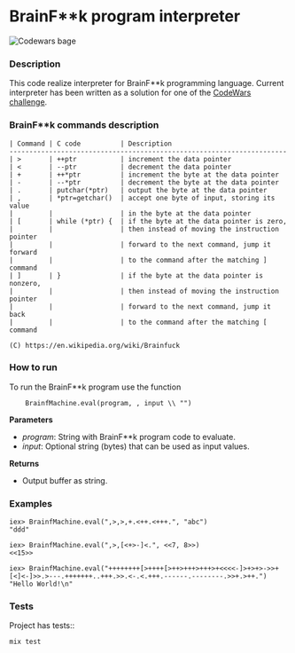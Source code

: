 # BrainF**k program interpreter

![Codewars bage](https://www.codewars.com/users/KSerhii/badges/small)

### Description

This code realize interpreter for BrainF**k programming language.
Current interpreter has been written as a solution for one of the [CodeWars challenge](https://www.codewars.com/kata/526156943dfe7ce06200063e).

### BrainF**k commands description
```
| Command |	C code          | Description
----------------------------------------------------------------------
| >       |	++ptr           | increment the data pointer
| <       |	--ptr           | decrement the data pointer
| +	      | ++*ptr          | increment the byte at the data pointer
| -       | --*ptr          | decrement the byte at the data pointer
| .       |	putchar(*ptr)   | output the byte at the data pointer
| ,       |	*ptr=getchar()  | accept one byte of input, storing its value
|         |                 | in the byte at the data pointer
| [       |	while (*ptr) {  | if the byte at the data pointer is zero,
|         |                 | then instead of moving the instruction pointer
|         |                 | forward to the next command, jump it forward
|         |                 | to the command after the matching ] command
| ]       |	}               | if the byte at the data pointer is nonzero,
|         |                 | then instead of moving the instruction pointer
|         |                 | forward to the next command, jump it back
|         |                 | to the command after the matching [ command

(C) https://en.wikipedia.org/wiki/Brainfuck
```

### How to run
To run the BrainF**k program use the function
```
    BrainfMachine.eval(program, , input \\ "")
```

__Parameters__

- *program*: String with BrainF**k program code to evaluate.
- *input*: Optional string (bytes) that can be used as input values.

__Returns__

- Output buffer as string.


### Examples

    iex> BrainfMachine.eval(",>,>,+.<++.<+++.", "abc")
    "ddd"
    
    iex> BrainfMachine.eval(",>,[<+>-]<.", <<7, 8>>)
    <<15>>
    
    iex> BrainfMachine.eval("++++++++[>++++[>++>+++>+++>+<<<<-]>+>+>->>+[<]<-]>>.>---.+++++++..+++.>>.<-.<.+++.------.--------.>>+.>++.")
    "Hello World!\n"


### Tests

Project has tests::

    mix test

